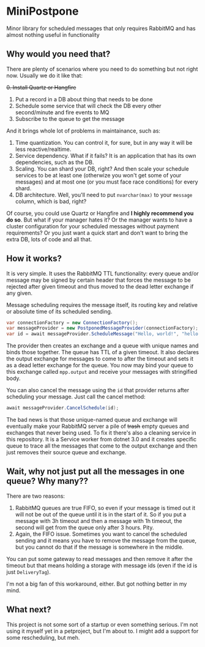 # MiniPostpone
Minor library for scheduled messages that only requires RabbitMQ and has almost nothing useful in functionality

## Why would you need that?
There are plenty of scenarios where you need to do something but not right now. Usually we do it like that:

~~0. Install Quartz or Hangfire~~
1. Put a record in a DB about thing that needs to be done
2. Schedule some service that will check the DB every other second/minute and fire events to MQ
3. Subscribe to the queue to get the message

And it brings whole lot of problems in maintainance, such as:

1. Time quantization. You can control it, for sure, but in any way it will be less reactive/realtime.
2. Service dependency. What if it fails? It is an application that has its own dependencies, such as the DB.
3. Scaling. You can shard your DB, right? And then scale your schedule services to be at least one (otherwize you won't get some of your messages) and at most one (or you must face race conditions) for every shard.
4. DB architecture. Well, you'll need to put `nvarchar(max)` to your `message` column, which is bad, right?

Of course, you could use Quartz or Hangfire and **I highly recommend you do so**. But what if your manager hates it? Or the manager wants to have a cluster configuration for your scheduled messages without payment requirements? Or you just want a quick start and don't want to bring the extra DB, lots of code and all that.

## How it works?
It is very simple. It uses the RabbitMQ TTL functionality: every queue and/or message may be signed by certain header that forces the message to be rejected after given timeout and thus moved to the dead letter exchange if any given.

Message scheduling requires the message itself, its routing key and relative or absolute time of its scheduled sending.

```csharp
var connectionFactory = new ConnectionFactory();                        // From RabbitMQ.Client NuGet package
var messageProvider = new PostponedMessageProvider(connectionFactory);  // The provider itself
var id = await messageProvider.ScheduleMessage("Hello, world!", "hello.world", TimeSpan.FromMinutes(5));
```

The provider then creates an exchange and a queue with unique names and binds those together. The queue has TTL of a given timeout.
It also declares the output exchange for messages to come to after the timeout and sets it as a dead letter exchange for the queue.
You now may bind your queue to this exchange called `mpp.output` and receive your messages with stringified body.

You can also cancel the message using the `id` that provider returns after scheduling your message. Just call the cancel method:

```csharp
await messageProvider.CancelSchedule(id);
```

The bad news is that those unique-named queue and exchange will eventually make your RabbitMQ server a pile of ~~trash~~ empty queues and exchanges that never being used. To fix it there's also a cleaning service in this repository. It is a Service worker from dotnet 3.0 and it creates specific queue to trace all the messages that come to the output exchange and then just removes their source queue and exchange.

## Wait, why not just put all the messages in one queue? Why many??
There are two reasons:
1. RabbitMQ queues are true FIFO, so even if your message is timed out it will not be out of the queue until it is in the start of it. So if you put a message with 3h timeout and then a message with 1h timeout, the second will get from the queue only after 3 hours. Pity.
2. Again, the FIFO issue. Sometimes you want to cancel the scheduled sending and it means you have to remove the message from the queue, but you cannot do that if the message is somewhere in the middle.

You can put some gateway to read messages and then remove it after the timeout but that means holding a storage with message ids (even if the id is just `DeliveryTag`).

I'm not a big fan of this workaround, either. But got nothing better in my mind.

## What next?
This project is not some sort of a startup or even something serious. I'm not using it myself yet in a petproject, but I'm about to.
I might add a support for some rescheduling, but meh.
